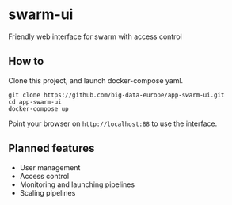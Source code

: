 # swarm-ui

Friendly web interface for swarm with access control

## How to

Clone this project, and launch docker-compose yaml.

    git clone https://github.com/big-data-europe/app-swarm-ui.git
    cd app-swarm-ui
    docker-compose up

Point your browser on `http://localhost:88` to use the interface.

## Planned features

- User management
- Access control
- Monitoring and launching pipelines
- Scaling pipelines
